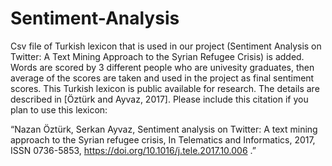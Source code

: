 # Sentiment-Analysis
Csv file of Turkish lexicon that is used in our project (Sentiment Analysis on Twitter: A Text Mining Approach to the Syrian Refugee Crisis) is added. Words are scored by 3 different people who are univesity graduates, then average of the scores are taken and used in the project as final sentiment scores. 
This Turkish lexicon is public available for research. The details are described in [Öztürk and Ayvaz, 2017].
Please include this citation if you plan to use this lexicon:
 
“Nazan Öztürk, Serkan Ayvaz, Sentiment analysis on Twitter: A text mining approach to the Syrian refugee crisis,
In Telematics and Informatics, 2017, ISSN 0736-5853, https://doi.org/10.1016/j.tele.2017.10.006 .”
